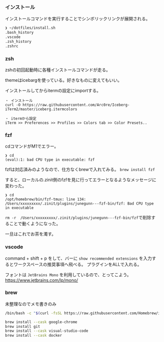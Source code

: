 ### インストール
インストールコマンドを実行することでシンボリックリンクが展開される。

``` bash
❯ ~/dotfiles/install.sh
.bash_history
.vscode
.zsh_history
.zshrc
```

### zsh
zshの初回起動時に各種インストールコマンドが走る。

themeはicebargを使っている。好きなものに変えてもいい。

インストールしてからitermの設定にimportする。
```
・ インストール
curl -O https://raw.githubusercontent.com/Arc0re/Iceberg-iTerm2/master/iceberg.itermcolors

・ itermから設定
iTerm >> Preferences >> Profiles >> Colors tab >> Color Presets.. 
```

### fzf
cdコマンドがM1でエラー。　
```
❯ cd
(eval):1: bad CPU type in executable: fzf
```


fzfは対応済みのようなので、仕方なくbrewで入れてみる。
`brew install fzf`

すると、ローカルの.zinit側のfzfを見に行ってエラーとなるようなメッセージに変わった。
```
❯ cd
/opt/homebrew/bin/fzf-tmux: line 134: /Users/xxxxxxxxx/.zinit/plugins/junegunn---fzf-bin/fzf: Bad CPU type in executable
```

`rm -r  /Users/xxxxxxxxx/.zinit/plugins/junegunn---fzf-bin/fzf`で削除することで動くようになった。

一旦はこれでお茶を濁す。



### vscode
command + shift + p をして、バーに `show recommended extensions` を入力するとワークスペースの推奨事項へ飛べる。 プラグインをALLで入れる。

フォントは `JetBrains Mono` を利用しているので、とってこよう。 https://www.jetbrains.com/lp/mono/

### brew
未整理なのでメモ書きのみ

``` bash
/bin/bash -c "$(curl -fsSL https://raw.githubusercontent.com/Homebrew/install/master/install.sh)"

brew install --cask google-chrome
brew install git
brew install --cask visual-studio-code
brew install --cask docker
```



